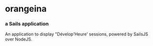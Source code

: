 # orangeina
### a Sails application

An application to display "Dévelop'Heure' sessions, powered by SailsJS over NodeJS.
